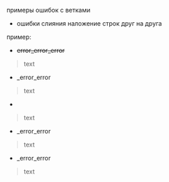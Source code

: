 примеры ошибок с ветками 

* ошибки слияния наложение строк друг на друга

пример: 
* ~~error_error_error~~
> text
* _error_error
> text
* 
> text
* _error_error
> text
* _error_error
> text
